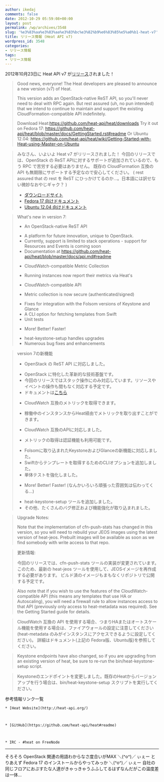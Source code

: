```yaml
---
author: ikedaj
comments: false
date: 2012-10-29 05:59:08+00:00
layout: post
permalink: /wp/archives/3548
slug: '%e3%83%aa%e3%83%aa%e3%83%bc%e3%82%b9%e6%83%85%e5%a0%b1-heat-v7'
title: リリース情報 (Heat API v7)
wordpress_id: 3548
categories:
- リリース情報
tags:
- リリース情報
---
```


2012年10月23日に Heat API v7 が[リリース](http://lists.heat-api.org/pipermail/discuss/2012-October/000202.html)されました！



<blockquote>
Good news, everyone!
The Heat developers are pleased to announce a new version (v7) of Heat.

This version adds an OpenStack-native ReST API, so you'll never need to deal with RPC again. 
But rest assured (uh, no pun intended) that we intend to continue to maintain and support the existing CloudFormation-compatible API indefinitely.

Download Heat:https://github.com/heat-api/heat/downloads
Try it out on Fedora 17:
https://github.com/heat-api/heat/blob/master/docs/GettingStarted.rst#readme
Or Ubuntu 12.04:
https://github.com/heat-api/heat/wiki/Getting-Started-with-Heat-using-Master-on-Ubuntu
</blockquote>




<blockquote>
みなさん、いよいよ Heat v7 がリリースされました！
今回のリリースでは、OpenStack の ReST APIに対するサポートが追加されているので、もう RPC で苦労する必要はありません。
既存の CloudFormation 互換の API も無期限にサポートする予定なので安心してください。
( rest assured that の rest を ReST にひっかけてるのか…。日本語には訳せない微妙なおやじギャク？ )

- [ダウンロードサイト](https://github.com/heat-api/heat/downloads)
- [Fedora 17 向けドキュメント](https://github.com/heat-api/heat/blob/master/docs/GettingStarted.rst#readme)
- [Ubuntu 12.04 向けドキュメント](https://github.com/heat-api/heat/wiki/Getting-Started-with-Heat-using-Master-on-Ubuntu)
</blockquote>





<blockquote>
What's new in version 7:

* An OpenStack-native ReST API
- A platform for future innovation, unique to OpenStack.
- Currently, support is limited to stack operations - support for Resources and Events is coming soon
- Documentation at https://github.com/heat-api/heat/blob/master/docs/api.md#readme

* CloudWatch-compatible Metric Collection
- Running instances now report their metrics via Heat's 
* CloudWatch-compatible API
- Metric collection is now secure (authenticated/signed)

* Fixes for integration with the Folsom versions of Keystone and Glance
* A CLI option for fetching templates from Swift
* Unit tests
- More! Better! Faster!

* heat-keystone-setup handles upgrades
* Numerous bug fixes and enhancements
</blockquote>




<blockquote>
version 7の新機能

* OpenStack の ReST API に対応しました。
- OpenStack に特化した革新的な技術基盤です。
- 今回のリリースではスタック操作にのみ対応しています。リソースやイベントの操作も間もなく対応する予定です。
- ドキュメントは[こちら](https://github.com/heat-api/heat/blob/master/docs/api.md#readme)

* CloudWatch 互換のメトリックを取得できます。
- 稼働中のインスタンスからHeat経由でメトリックを取り出すことができます。
* CloudWatch 互換のAPIに対応しました。
- メトリックの取得は認証機能も利用可能です。

* Folsomに取り込まれたKeystoneおよびGlanceの新機能に対応しました。
* Swiftからテンプレートを取得するためのCLIオプションを追加しました。
* 単体テストを強化しました。
- More! Better! Faster! (なんかいろいろ頑張った雰囲気は伝わってくる…)

* heat-keystone-setup ツールを追加しました。
* その他、たくさんのバグ修正および機能強化が取り込まれました。
</blockquote>





<blockquote>
Upgrade Notes:

Note that the implementation of cfn-push-stats has changed in this version, so you will need to rebuild your JEOS images using the latest 
version of heat-jeos. Prebuilt images will be available as soon as we find somebody with write access to that repo.
</blockquote>




<blockquote>
更新情報:

今回のリリースでは、cfn-push-stats ツールの実装が変更されています。
このため、最新の heat-jeos ツールを使用して、JEOSイメージを再作成する必要があります。
ビルド済のイメージもまもなくリポジトリで公開する予定です。
</blockquote>




<blockquote>
Also note that if you wish to use the features of the CloudWatch-compatible API (this means any templates that use HA or Autoscaling), you will need a firewall rule to allow instances access to that API (previously only access to heat-metadata was required). See the Getting Started guide for details.
</blockquote>




<blockquote>
CloudWatch 互換の API を使用する場合、つまりHAまたはオートスケール機能を使用する場合は、ファイアウォールの設定に注意してください(heat-metadata のみがインスタンスにアクセスできるように設定してください)。
詳細はドキュメント(上記の Fedora版、Ubuntu版)を参照してください。
</blockquote>




<blockquote>
Keystone endpoints have also changed, so if you are upgrading from an existing version of heat, be sure to re-run the bin/heat-keystone-setup script.
</blockquote>




<blockquote>
Keystoneのエンドポイントを変更しました。既存のHeatからバージョンアップを行う場合は、bin/heat-keystone-setup スクリプトを実行してください。
</blockquote>



参考情報リンク一覧



     
	
    * [Heat Website](http://heat-api.org/)
	

	
    * [GitHub](https://github.com/heat-api/heat#readme)
	

	
    * IRC - #heat on FreeNode
	

     

</blockquote>
 
 
  

  


 
 * * *
 
 
そろそろ OpenStack 関連の用語わからなさ度合いがMAX  ＼(^o^)／ ぃぇー
とりあえず Fedora 17 のインストールからやってみっか ＼(^o^)／ ぃぇー
自社の同じフロアにおぷすたな人達がきゃっきゃうふふしてるはずなんだがこの温度差は一体…
